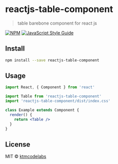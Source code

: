 # reactjs-table-component

> table barebone component for react js

[![NPM](https://img.shields.io/npm/v/reactjs-table-component.svg)](https://www.npmjs.com/package/reactjs-table-component) [![JavaScript Style Guide](https://img.shields.io/badge/code_style-standard-brightgreen.svg)](https://standardjs.com)

## Install

```bash
npm install --save reactjs-table-component
```

## Usage

```jsx
import React, { Component } from 'react'

import Table from 'reactjs-table-component'
import 'reactjs-table-component/dist/index.css'

class Example extends Component {
  render() {
    return <Table />
  }
}
```

## License

MIT © [ktmcodelabs](https://github.com/ktmcodelabs)
